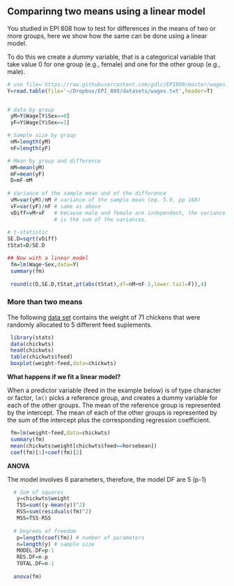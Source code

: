 ## Comparinng two means using a linear model


You studied in EPI 808 how to test for differences in the means of two or more groups, here we show how the same can be done using a linear model. 

To do this we create a *dummy* variable, that is a categorical variable that take value 0 for one group (e.g., female) and one for the other group (e.g., male).



```r
# use file='https://raw.githubusercontent.com/gdlc/EPI809/master/wages.txt' 
Y=read.table(file='~/Dropbox/EPI_809/datasets/wages.txt',header=T)


# data by group
 yM=Y$Wage[Y$Sex==0]
 yF=Y$Wage[Y$Sex==1]

# Sample size by group
 nM=length(yM)
 nF=length(yF)

# Mean by group and difference
 mM=mean(yM)
 mF=mean(yF)
 D=mF-mM
 
# Variance of the sample mean and of the difference
 vM=var(yM)/nM # variance of the sample mean (eq. 5.9, pp 168)
 vF=var(yF)/nF # same as above
 vDiff=vM+vF   # because male and female are independent, the variance of the difference
 			   # is the sum of the variances.
 
# t-statistic
SE.D=sqrt(vDiff)
tStat=D/SE.D

## Now with a linear model
 fm=lm(Wage~Sex,data=Y)
 summary(fm)
 
 round(c(D,SE.D,tStat,pt(abs(tStat),df=nM+nF-2,lower.tail=F)),4)

```

### More than two means

The following [data set](https://stat.ethz.ch/R-manual/R-devel/library/datasets/html/chickwts.html) contains the weight of 71 chickens that were randomly allocated to 5 different feed suplements.

```r
 library(stats)
 data(chickwts)
 head(chickwts)
 table(chickwts$feed)
 boxplot(weight~feed,data=chickwts)
```

**What happens if we fit a linear model?**

When a predictor variable (feed in the example below) is of type character or factor, `lm()` picks a reference group, and creates a dummy variable for each of the other groups. The mean of the reference group is represented by the intercept. The mean of each of the other groups is represented by the sum of the intercept plus the corresponding regression coefficient.

```r
 fm=lm(weight~feed,data=chickwts)
 summary(fm)
 mean(chickwts$weight[chickwts$feed==horsebean])
 coef(fm)[1]+coef(fm)[2]
```

**ANOVA**

The model involves 6 parameters, therefore, the model DF are 5 (p-1)

```r
  # Sum of squares
   y=chickwts$weight
   TSS=sum((y-mean(y))^2)
   RSS=sum(residuals(fm)^2)
   MSS=TSS-RSS
  
  # Degrees of freedom
   p=length(coef(fm)) # number of parameters
   n=length(y) # sample size
   MODEL.DF=p-1
   RES.DF=n-p
   TOTAL.DF=n-1
  
  anova(fm)
```
